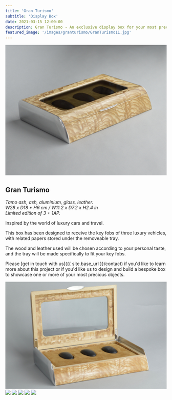 ```yaml
---
title: 'Gran Turismo'
subtitle: 'Display Box'
date: 2021-03-15 12:00:00
description: Gran Turismo - An exclusive display box for your most precious car key fobs.
featured_image: '/images/granturismo/GranTurismo11.jpg'
---
```


![](/images/granturismo/GranTurismo11.jpg)

## Gran Turismo

*Tamo ash, ash, aluminium, glass, leather.*<br>
*W28 x D18 * H6 cm / W11.2 x D7.2 x H2.4 in*<br>
*Limited edition of 3 + 1AP.*

Inspired by the world of luxury cars and travel.

This box has been designed to receive the key fobs of three luxury vehicles, with related papers stored under the removeable tray.

The wood and leather used will be chosen according to your personal taste, and the tray will be made specifically to fit your key fobs.

Please [get in touch with us]({{ site.base_url }}/contact) if you'd like to learn more about this project or if you'd like us to design and build a bespoke box to showcase one or more of your most precious objects.

<div class="gallery" data-columns="3">
	<img src="/images/granturismo/GranTurismo10.jpg">
	<img src="/images/granturismo/GranTurismo9.jpg">
	<img src="/images/granturismo/GranTurismo12.jpg">
	<img src="/images/granturismo/GranTurismo5.jpg">
	<img src="/images/granturismo/GranTurismo2.jpg">
	<img src="/images/granturismo/GranTurismo4.jpg">
</div>

